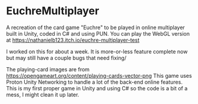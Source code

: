 # EuchreMultiplayer
A recreation of the card game "Euchre" to be played in online multiplayer built in Unity, coded in C# and using PUN.
You can play the WebGL version at https://nathanielb123.itch.io/euchre-multiplayer-test

I worked on this for about a week. It is more-or-less feature complete now but may still have a couple bugs that need fixing/

The playing-card images are from https://opengameart.org/content/playing-cards-vector-png
This game uses Proton Unity Networking to handle a lot of the back-end online features.
This is my first proper game in Unity and using C# so the code is a bit of a mess, I might clean it up later.
